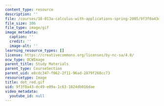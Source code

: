```yaml
---
content_type: resource
description: ''
file: /courses/18-013a-calculus-with-applications-spring-2005/9f3f0a43dc49e09a1c631824db016dae_dot_red.gif
file_size: 306
file_type: image/gif
image_metadata:
  caption: ''
  credit: ''
  image-alt: ''
learning_resource_types: []
license: https://creativecommons.org/licenses/by-nc-sa/4.0/
ocw_type: OCWImage
parent_title: Study Materials
parent_type: CourseSection
parent_uid: e8cdc347-f062-2f11-96ad-2879f268cc73
resourcetype: Image
title: dot_red.gif
uid: 9f3f0a43-dc49-e09a-1c63-1824db016dae
video_metadata:
  youtube_id: null
---
```

